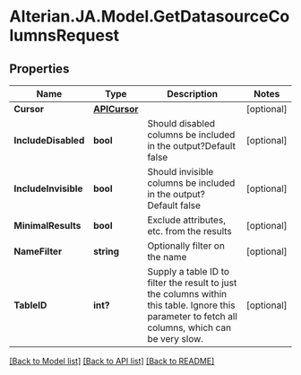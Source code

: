# Alterian.JA.Model.GetDatasourceColumnsRequest

## Properties

Name | Type | Description | Notes
------------ | ------------- | ------------- | -------------
**Cursor** | [**APICursor**](APICursor.md) |  | [optional] 
**IncludeDisabled** | **bool** | Should disabled columns be included in the output?Default false | [optional] 
**IncludeInvisible** | **bool** | Should invisible columns be included in the output? Default false | [optional] 
**MinimalResults** | **bool** | Exclude attributes, etc. from the results | [optional] 
**NameFilter** | **string** | Optionally filter on the name | [optional] 
**TableID** | **int?** | Supply a table ID to filter the result to just the columns within this table. Ignore this parameter to fetch all columns, which can be very slow. | [optional] 

[[Back to Model list]](../README.md#documentation-for-models) [[Back to API list]](../README.md#documentation-for-api-endpoints) [[Back to README]](../README.md)

